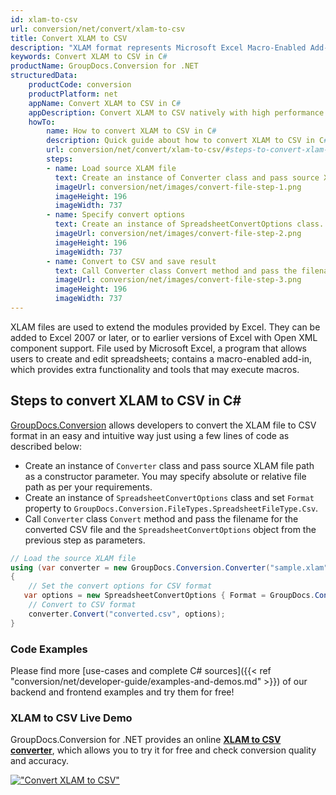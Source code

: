 ```yaml
---
id: xlam-to-csv
url: conversion/net/convert/xlam-to-csv
title: Convert XLAM to CSV
description: "XLAM format represents Microsoft Excel Macro-Enabled Add-In with .xlam extension. Learn how to convert XLAM to CSV file programmatically in C# language using GroupDocs.Conversion for .NET library."
keywords: Convert XLAM to CSV in C#
productName: GroupDocs.Conversion for .NET
structuredData:
    productCode: conversion
    productPlatform: net
    appName: Convert XLAM to CSV in C#
    appDescription: Convert XLAM to CSV natively with high performance using C# language and server side GroupDocs.Conversion for .NET APIs, without the use of any software like Microsoft or Open Office.
    howTo:
        name: How to convert XLAM to CSV in C# 
        description: Quick guide about how to convert XLAM to CSV in C# with high performance and accuracy.
        url: conversion/net/convert/xlam-to-csv/#steps-to-convert-xlam-to-csv-in-c
        steps:
        - name: Load source XLAM file 
          text: Create an instance of Converter class and pass source XLAM file path as a constructor parameter. You may specify absolute or relative file path as per your requirements. 
          imageUrl: conversion/net/images/convert-file-step-1.png
          imageHeight: 196
          imageWidth: 737
        - name: Specify convert options 
          text: Create an instance of SpreadsheetConvertOptions class.
          imageUrl: conversion/net/images/convert-file-step-2.png
          imageHeight: 196
          imageWidth: 737
        - name: Convert to CSV and save result 
          text: Call Converter class Convert method and pass the filename for the converted HTML file and the SpreadsheetConvertOptions object from the previous step as parameters.
          imageUrl: conversion/net/images/convert-file-step-3.png
          imageHeight: 196
          imageWidth: 737
---
```


XLAM files are used to extend the modules provided by Excel. They can be added to Excel 2007 or later, or to earlier versions of Excel with Open XML component support. File used by Microsoft Excel, a program that allows users to create and edit spreadsheets; contains a macro-enabled add-in, which provides extra functionality and tools that may execute macros.

## Steps to convert XLAM to CSV in C#

[GroupDocs.Conversion](https://products.groupdocs.com/conversion/net) allows developers to convert the XLAM file to CSV format in an easy and intuitive way just using a few lines of code as described below:

* Create an instance of `Converter` class and pass source XLAM file path as a constructor parameter. You may specify absolute or relative file path as per your requirements. 
* Create an instance of `SpreadsheetConvertOptions` class and set `Format` property to `GroupDocs.Conversion.FileTypes.SpreadsheetFileType.Csv`.
* Call `Converter` class `Convert` method and pass the filename for the converted CSV file and the `SpreadsheetConvertOptions` object from the previous step as parameters.

```csharp
// Load the source XLAM file
using (var converter = new GroupDocs.Conversion.Converter("sample.xlam"))
{
    // Set the convert options for CSV format
   var options = new SpreadsheetConvertOptions { Format = GroupDocs.Conversion.FileTypes.SpreadsheetFileType.Csv };
    // Convert to CSV format
    converter.Convert("converted.csv", options);
}
```

### Code Examples

Please find more [use-cases and complete C# sources]({{< ref "conversion/net/developer-guide/examples-and-demos.md" >}}) of our backend and frontend examples and try them for free!

### XLAM to CSV Live Demo

GroupDocs.Conversion for .NET provides an online [**XLAM to CSV converter**](https://products.groupdocs.app/conversion/xlam-to-csv), which allows you to try it for free and check conversion quality and accuracy.

[!["Convert XLAM to CSV"](conversion/net/images/convert-to-csv/convert-xlam-to-csv.png)](https://products.groupdocs.app/conversion/xlam-to-csv)
